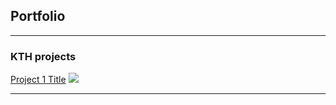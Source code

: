 ## Portfolio

---

### KTH projects

[Project 1 Title](/sample_page)
<img src="images/dummy_thumbnail.jpg?raw=true"/>


---
